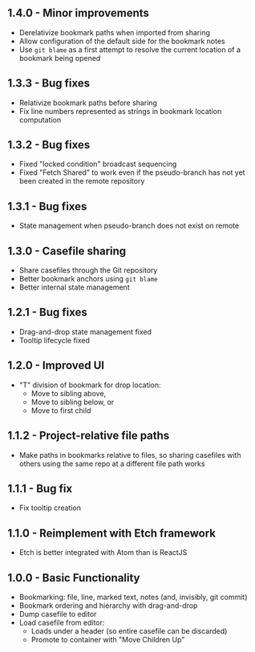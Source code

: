 ## 1.4.0 - Minor improvements
* Derelativize bookmark paths when imported from sharing
* Allow configuration of the default side for the bookmark notes
* Use `git blame` as a first attempt to resolve the current location of a bookmark being opened

## 1.3.3 - Bug fixes
* Relativize bookmark paths before sharing
* Fix line numbers represented as strings in bookmark location computation

## 1.3.2 - Bug fixes
* Fixed "locked condition" broadcast sequencing
* Fixed "Fetch Shared" to work even if the pseudo-branch has not yet been
  created in the remote repository

## 1.3.1 - Bug fixes
* State management when pseudo-branch does not exist on remote

## 1.3.0 - Casefile sharing
* Share casefiles through the Git repository
* Better bookmark anchors using `git blame`
* Better internal state management

## 1.2.1 - Bug fixes
* Drag-and-drop state management fixed
* Tooltip lifecycle fixed

## 1.2.0 - Improved UI
* "T" division of bookmark for drop location:
  * Move to sibling above,
  * Move to sibling below, or
  * Move to first child

## 1.1.2 - Project-relative file paths
* Make paths in bookmarks relative to files, so sharing casefiles with others
  using the same repo at a different file path works

## 1.1.1 - Bug fix
* Fix tooltip creation

## 1.1.0 - Reimplement with Etch framework
* Etch is better integrated with Atom than is ReactJS

## 1.0.0 - Basic Functionality
* Bookmarking: file, line, marked text, notes (and, invisibly, git commit)
* Bookmark ordering and hierarchy with drag-and-drop
* Dump casefile to editor
* Load casefile from editor:
  * Loads under a header (so entire casefile can be discarded)
  * Promote to container with "Move Children Up"
